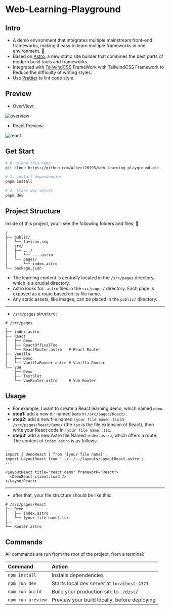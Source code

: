 # Web-Learning-Playground

## Intro

- A demo environment that integrates multiple mainstream front-end frameworks, making it easy to learn multiple frameworks in one environment. 🍺️
- Based on [Astro](https://astro.build/), a new static site builder that combines the best parts of modern build tools and frameworks.
- Integrated with [TailwindCSS](https://tailwindcss.com/) FrameWork with TailwindCSS Framework to Reduce the difficulty of writing styles.
- Use [Prettier](https://prettier.io/) to lint code style.

## Preview

- OverView:

![overview](https://img-20221128.oss-cn-shanghai.aliyuncs.com/img-2023-05/202402261715369.png)

- React Preview:

![react](https://img-20221128.oss-cn-shanghai.aliyuncs.com/img-2023-05/202402261717728.png)

## Get Start

```sh
# 0. clone this repo
git clone https://github.com/Albert26193/web-learning-playground.git

# 1. install dependencies
pnpm install

# 2. start dev server
pnpm dev
```

## Project Structure

Inside of this project, you'll see the following folders and files: 🚀

```text
/
├── public/
│   └── favicon.svg
├── src/
│   ├── .../
│   │   └── ....astro
│   └── pages/
│       └── index.astro
└── package.json
```

- The learning content is centrally located in the `/src/pages` directory, which is a crucial directory.
- Astro looks for `.astro` files in the `src/pages/` directory. Each page is exposed as a route based on its file name.
- Any static assets, like images, can be placed in the `public/` directory.

---

- `/src/pages` structure:

```text
# /src/pages
.
├── index.astro
├── React
│   ├── Demo
│   ├── ReactOfficalToe
│   └── ReactRouter.astro   # React Router
├── Vanilla
│   ├── Demo
│   └── VanillaRouter.astro # Vanilla Router
└── Vue
    ├── Demo
    ├── TestSlot
    └── VueRouter.astro     # Vue Router
```

## Usage

- For example, I want to create a React learning demo, which named `demo`.
- **step1:** add a new dir named `Demo` in `/src/pages/React/`.
- **step2:** add a new file named `[your file name].tsx` in `/src/pages/React/Demo/` (the `tsx` is the file extension of React), then write your React code in `[your file name].tsx`.
- **step3:** add a new Astro file Named `index.astro`, which offers a route. The content of `index.astro` is as follows:

```tsx
---
import { DemoReact } from '[your file name]';
import LayoutReact from '../../../layouts/LayoutReact.astro';
---

<LayoutReact title="react demo" framework="React">
  <DemoReact client:load />
</LayoutReact>
```

---

- after that, your file structure should be like this:

```text
# /src/pages/React
├── Demo
│   ├── index.astro
│   └── [your file name].tsx
├── ...
└── Router.astro
```

## Commands

All commands are run from the root of the project, from a terminal:

| Command           | Action                                       |
| :---------------- | :------------------------------------------- |
| `npm install`     | Installs dependencies                        |
| `npm run dev`     | Starts local dev server at `localhost:4321`  |
| `npm run build`   | Build your production site to `./dist/`      |
| `npm run preview` | Preview your build locally, before deploying |
